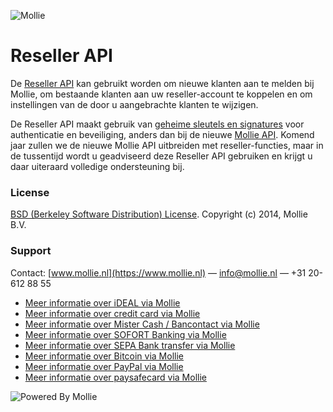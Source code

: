 ![Mollie](https://www.mollie.nl/files/Mollie-Logo-Style-Small.png) 

# Reseller API

De [Reseller API](https://www.mollie.nl/beheer/reseller/documentatie) kan gebruikt worden om nieuwe klanten aan te melden bij Mollie, om bestaande klanten aan uw reseller-account te koppelen en om instellingen van de door u aangebrachte klanten te wijzigen.

De Reseller API maakt gebruik van [geheime sleutels en signatures](https://www.mollie.nl/beheer/apisleutels/documentatie) voor authenticatie en beveiliging, anders dan bij de nieuwe [Mollie API](https://www.mollie.nl/developers/). Komend jaar zullen we de nieuwe Mollie API uitbreiden met reseller-functies, maar in de tussentijd wordt u geadviseerd deze Reseller API gebruiken en krijgt u daar uiteraard volledige ondersteuning bij.

### License 
[BSD (Berkeley Software Distribution) License](http://www.opensource.org/licenses/bsd-license.php).
Copyright (c) 2014, Mollie B.V.

### Support
Contact: [www.mollie.nl](https://www.mollie.nl) — info@mollie.nl — +31 20-612 88 55

+ [Meer informatie over iDEAL via Mollie](https://www.mollie.nl/betaaldiensten/ideal/)
+ [Meer informatie over credit card via Mollie](https://www.mollie.nl/betaaldiensten/creditcard/)
+ [Meer informatie over Mister Cash / Bancontact via Mollie](https://www.mollie.nl/betaaldiensten/mistercash/)
+ [Meer informatie over SOFORT Banking via Mollie](https://www.mollie.nl/betaaldiensten/sofort/)
+ [Meer informatie over SEPA Bank transfer via Mollie](https://www.mollie.nl/betaaldiensten/overboeking/)
+ [Meer informatie over Bitcoin via Mollie](https://www.mollie.nl/betaaldiensten/bitcoin/)
+ [Meer informatie over PayPal via Mollie](https://www.mollie.nl/betaaldiensten/paypal/)
+ [Meer informatie over paysafecard via Mollie](https://www.mollie.nl/betaaldiensten/paysafecard/)

![Powered By Mollie](https://www.mollie.nl/images/badge-betaling-medium.png)
